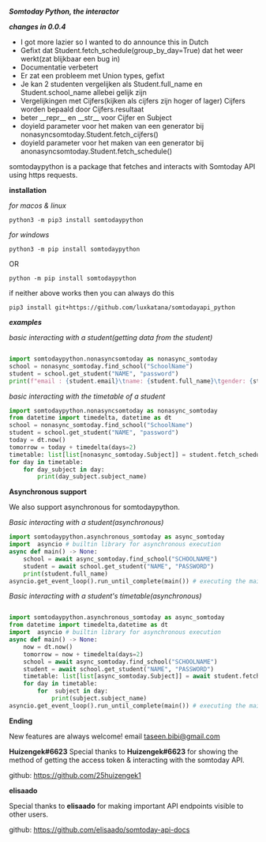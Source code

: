 ***Somtoday Python, the interactor***

***changes in 0.0.4***
<ul>
<li> I got more lazier so I wanted to do announce this in Dutch </li>
<li> Gefixt dat Student.fetch_schedule(group_by_day=True) dat het weer werkt(zat blijkbaar een bug in) </li>
<li> Documentatie verbetert </li>
<li> Er zat een probleem met Union types, gefixt </li>
<li> Je kan 2 studenten vergelijken als Student.full_name en Student.school_name allebei gelijk zijn
<li> Vergelijkingen met Cijfers(kijken als cijfers zijn hoger of lager) Cijfers worden bepaald door Cijfers.resultaat
<li>beter __repr__ en __str__ voor Cijfer en Subject</li>
<li>doyield parameter voor het maken van een generator bij nonasyncsomtoday.Student.fetch_cijfers()</li>
<li>doyield parameter voor het maken van een generator bij anonasyncsomtoday.Student.fetch_schedule()</li>
</ul>


somtodaypython is a package that fetches and interacts with Somtoday API using https requests.

**installation**

*for macos & linux*
```
python3 -m pip3 install somtodaypython 
```
*for windows*
```
python3 -m pip install somtodaypython 
```
OR
```
python -m pip install somtodaypython
```

if neither above works then you can always do this
```
pip3 install git+https://github.com/luxkatana/somtodayapi_python
```
***examples***

*basic interacting with a student(getting data from the student)*
```py

import somtodaypython.nonasyncsomtoday as nonasync_somtoday
school = nonasync_somtoday.find_school("SchoolName")
student = school.get_student("NAME", "password")
print(f"email : {student.email}\tname: {student.full_name}\tgender: {student.gender}")
```
*basic interacting with the timetable of a student*
```py
import somtodaypython.nonasyncsomtoday as nonasync_somtoday
from datetime import timedelta, datetime as dt
school = nonasync_somtoday.find_school("SchoolName")
student = school.get_student("NAME", "password")
today = dt.now()
tomorrow = today + timedelta(days=2)
timetable: list[list[nonasync_somtoday.Subject]] = student.fetch_schedule(today, tomorrow, group_by_day=True)
for day in timetable:
    for day_subject in day:
        print(day_subject.subject_name)
```

**Asynchronous support**

We also support asynchronous for somtodaypython.

*Basic interacting with a student(asynchronous)*
```py
import somtodaypython.asynchronous_somtoday as async_somtoday
import  asyncio # builtin library for asynchronous execution
async def main() -> None:
    school = await async_somtoday.find_school("SCHOOLNAME")
    student = await school.get_student("NAME", "PASSWORD")
    print(student.full_name)
asyncio.get_event_loop().run_until_complete(main()) # executing the main() function
```

*Basic interacting with a student's timetable(asynchronous)*

```py

import somtodaypython.asynchronous_somtoday as async_somtoday
from datetime import timedelta,datetime as dt
import  asyncio # builtin library for asynchronous execution
async def main() -> None:
    now = dt.now()
    tomorrow = now + timedelta(days=2)
    school = await async_somtoday.find_school("SCHOOLNAME")
    student = await school.get_student("NAME", "PASSWORD")
    timetable: list[list[async_somtoday.Subject]] = await student.fetch_schedule(now, tomorrow, group_by_day=True)
    for day in timetable:
        for  subject in day:
            print(subject.subject_name)
asyncio.get_event_loop().run_until_complete(main()) # executing the main() function
```


**Ending**


New features are always welcome! email taseen.bibi@gmail.com


**Huizengek#6623**
Special thanks to **Huizengek#6623** for showing the method of getting the access token & interacting with the somtoday API.

github: https://github.com/25huizengek1


**elisaado**

Special thanks to **elisaado** for making important API endpoints visible to other users.

github: https://github.com/elisaado/somtoday-api-docs

